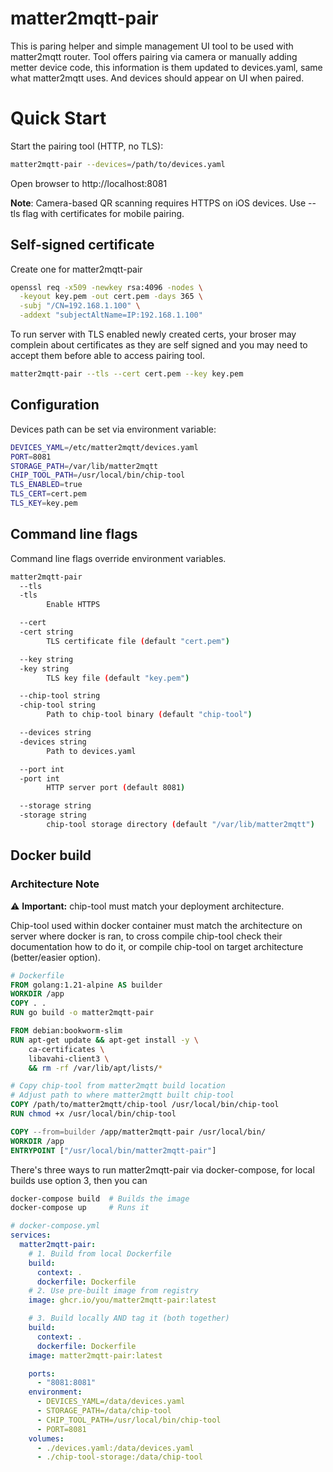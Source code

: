 # matter2mqtt-pair

This is paring helper and simple management UI tool to be used with matter2mqtt router. Tool offers pairing via camera or manually adding metter device code, this information is them updated to devices.yaml, same what matter2mqtt uses. And devices should appear on UI when paired.

# Quick Start

Start the pairing tool (HTTP, no TLS):
```sh
matter2mqtt-pair --devices=/path/to/devices.yaml
```

Open browser to http://localhost:8081

**Note**: Camera-based QR scanning requires HTTPS on iOS devices. Use --tls flag with certificates for mobile pairing.

## Self-signed certificate

Create one for matter2mqtt-pair

```sh
openssl req -x509 -newkey rsa:4096 -nodes \
  -keyout key.pem -out cert.pem -days 365 \
  -subj "/CN=192.168.1.100" \
  -addext "subjectAltName=IP:192.168.1.100"

```

To run server with TLS enabled newly created certs, your broser may complein about certificates as they are self signed and you may need to accept them before able to access pairing tool.

```sh
matter2mqtt-pair --tls --cert cert.pem --key key.pem
```

## Configuration

Devices path can be set via environment variable:
```sh
DEVICES_YAML=/etc/matter2mqtt/devices.yaml
PORT=8081
STORAGE_PATH=/var/lib/matter2mqtt
CHIP_TOOL_PATH=/usr/local/bin/chip-tool
TLS_ENABLED=true
TLS_CERT=cert.pem
TLS_KEY=key.pem
```

## Command line flags

Command line flags override environment variables.

```sh
matter2mqtt-pair
  --tls
  -tls
    	Enable HTTPS

  --cert
  -cert string
    	TLS certificate file (default "cert.pem")

  --key string
  -key string
    	TLS key file (default "key.pem")

  --chip-tool string
  -chip-tool string
    	Path to chip-tool binary (default "chip-tool")

  --devices string
  -devices string
    	Path to devices.yaml

  --port int
  -port int
    	HTTP server port (default 8081)

  --storage string
  -storage string
    	chip-tool storage directory (default "/var/lib/matter2mqtt")
```

## Docker build

### Architecture Note

⚠️ **Important:** chip-tool must match your deployment architecture.

Chip-tool used within docker container must match the architecture on server where docker is ran, to cross compile chip-tool check their documentation how to do it, or compile chip-tool on target architecture (better/easier option).

```Dockerfile
# Dockerfile
FROM golang:1.21-alpine AS builder
WORKDIR /app
COPY . .
RUN go build -o matter2mqtt-pair

FROM debian:bookworm-slim
RUN apt-get update && apt-get install -y \
    ca-certificates \
    libavahi-client3 \
    && rm -rf /var/lib/apt/lists/*

# Copy chip-tool from matter2mqtt build location
# Adjust path to where matter2mqtt built chip-tool
COPY /path/to/matter2mqtt/chip-tool /usr/local/bin/chip-tool
RUN chmod +x /usr/local/bin/chip-tool

COPY --from=builder /app/matter2mqtt-pair /usr/local/bin/
WORKDIR /app
ENTRYPOINT ["/usr/local/bin/matter2mqtt-pair"]
```

There's three ways to run matter2mqtt-pair via docker-compose, for local builds use option 3, then you can 

```sh
docker-compose build  # Builds the image
docker-compose up     # Runs it
```

```yaml
# docker-compose.yml
services:
  matter2mqtt-pair:
    # 1. Build from local Dockerfile
    build:
      context: .
      dockerfile: Dockerfile
    # 2. Use pre-built image from registry
    image: ghcr.io/you/matter2mqtt-pair:latest

    # 3. Build locally AND tag it (both together)
    build:
      context: .
      dockerfile: Dockerfile
    image: matter2mqtt-pair:latest

    ports:
      - "8081:8081"
    environment:
      - DEVICES_YAML=/data/devices.yaml
      - STORAGE_PATH=/data/chip-tool
      - CHIP_TOOL_PATH=/usr/local/bin/chip-tool
      - PORT=8081
    volumes:
      - ./devices.yaml:/data/devices.yaml
      - ./chip-tool-storage:/data/chip-tool
```
